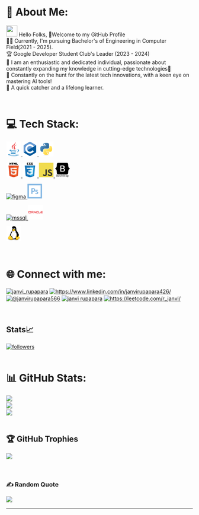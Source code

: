 # 💫 About Me:
<img src="https://raw.githubusercontent.com/MartinHeinz/MartinHeinz/master/wave.gif" width="30px"  height="30px"> Hello Folks, 🤝Welcome to my GitHub Profile<br>👩‍💻 Currently, I'm pursuing Bachelor's of Engineering in Computer Field(2021 - 2025).<br>🏆 Google Developer Student Club's Leader (2023 - 2024)<br>🌱 I am an enthusiastic and dedicated individual, passionate about constantly expanding my knowledge in cutting-edge technologies🌟<br>🚀 Constantly on the hunt for the latest tech innovations, with a keen eye on mastering AI tools! <br>🌟 A quick catcher and a lifelong learner.

<br> 

# 💻 Tech Stack:
<p align="left"> <a href="https://www.java.com" target="_blank" rel="noreferrer"> <img src="https://raw.githubusercontent.com/devicons/devicon/master/icons/java/java-original.svg" alt="java" width="40" height="40"/> </a> <a href="https://www.cprogramming.com/" target="_blank" rel="noreferrer"> <img src="https://raw.githubusercontent.com/devicons/devicon/master/icons/c/c-original.svg" alt="c" width="40" height="40"/> </a> <a href="https://www.python.org" target="_blank" rel="noreferrer"> <img src="https://raw.githubusercontent.com/devicons/devicon/master/icons/python/python-original.svg" alt="python" width="40" height="40"/> </a>
 
  <a href="https://www.w3.org/html/" target="_blank" rel="noreferrer"> <img src="https://raw.githubusercontent.com/devicons/devicon/master/icons/html5/html5-original-wordmark.svg" alt="html5" width="40" height="40"/> </a><a href="https://www.w3schools.com/css/" target="_blank" rel="noreferrer"> <img src="https://raw.githubusercontent.com/devicons/devicon/master/icons/css3/css3-original-wordmark.svg" alt="css3" width="40" height="40"/> </a><a href="https://developer.mozilla.org/en-US/docs/Web/JavaScript" target="_blank" rel="noreferrer"> <img src="https://raw.githubusercontent.com/devicons/devicon/master/icons/javascript/javascript-original.svg" alt="javascript" width="40" height="40"/> </a><a href="https://getbootstrap.com" target="_blank" rel="noreferrer"> <img src="https://raw.githubusercontent.com/devicons/devicon/master/icons/bootstrap/bootstrap-plain-wordmark.svg" alt="bootstrap" width="40" height="40"/> </a>
 
  <a href="https://www.figma.com/" target="_blank" rel="noreferrer"> <img src="https://www.vectorlogo.zone/logos/figma/figma-icon.svg" alt="figma" width="40" height="40"/> </a> <a href="https://www.photoshop.com/en" target="_blank" rel="noreferrer"> <img src="https://raw.githubusercontent.com/devicons/devicon/master/icons/photoshop/photoshop-line.svg" alt="photoshop" width="40" height="40"/> </a> 
   
  <a href="https://www.microsoft.com/en-us/sql-server" target="_blank" rel="noreferrer"> <img src="https://www.svgrepo.com/show/303229/microsoft-sql-server-logo.svg" alt="mssql" width="40" height="40"/> </a> <a href="https://www.oracle.com/" target="_blank" rel="noreferrer"> <img src="https://raw.githubusercontent.com/devicons/devicon/master/icons/oracle/oracle-original.svg" alt="oracle" width="40" height="40"/> </a>

   <a href="https://www.linux.org/" target="_blank" rel="noreferrer"> <img src="https://raw.githubusercontent.com/devicons/devicon/master/icons/linux/linux-original.svg" alt="linux" width="40" height="40"/> </a>
 
</p>

<br>


<h1 align="left"> 🌐 Connect with me:</h1>
<p align="left">
<a href="https://twitter.com/janvi_rupapara" target="blank"><img align="center" src="https://raw.githubusercontent.com/rahuldkjain/github-profile-readme-generator/master/src/images/icons/Social/twitter.svg" alt="janvi_rupapara" height="30" width="40" /></a>
<a href="https://linkedin.com/in/janvirupapara426/" target="blank"><img align="center" src="https://raw.githubusercontent.com/rahuldkjain/github-profile-readme-generator/master/src/images/icons/Social/linked-in-alt.svg" alt="https://www.linkedin.com/in/janvirupapara426/" height="30" width="40" /></a>
<a href="https://medium.com/@janvirupapara566" target="blank"><img align="center" src="https://raw.githubusercontent.com/rahuldkjain/github-profile-readme-generator/master/src/images/icons/Social/medium.svg" alt="@janvirupapara566" height="30" width="40" /></a>
<a href="https://www.youtube.com/channel/UClqxFOirPrncdGlAA8apKyQ" target="blank"><img align="center" src="https://raw.githubusercontent.com/rahuldkjain/github-profile-readme-generator/master/src/images/icons/Social/youtube.svg" alt="janvi rupapara" height="30" width="40" /></a>
<a href="https://www.leetcode.com/r_janvi/" target="blank"><img align="center" src="https://raw.githubusercontent.com/rahuldkjain/github-profile-readme-generator/master/src/images/icons/Social/leet-code.svg" alt="https://leetcode.com/r_janvi/" height="30" width="40" /></a>
</p>

<br> 

## Stats📈
<!-- [![](https://visitcount.itsvg.in/api?id=Janvi426&label=Profile%20Views&color=6&icon=5&pretty=false)](https://visitcount.itsvg.in)
<!-- <a href="https://www.linkedin.com/in/ayushi-george/"><img src="https://img.shields.io/badge/Profile%20Visitors-172B4D?style=for-the-badge&logo=Opsgenie&logoColor=white" /></a>&nbsp;&nbsp; -->
  <a href="https://github.com/Janvi426">
<img alt="followers" title="Followers me on Github" src="https://img.shields.io/github/followers/Janvi426?color=236ad3&labelColor=1155ba&style=for-the-badge&logo=github&label=Followers"/></a>&nbsp;&nbsp;&nbsp;

<br>
<br>

# 📊 GitHub Stats:
![](https://github-readme-stats.vercel.app/api?username=Janvi426&theme=blue-green&hide_border=false&include_all_commits=true&count_private=true)<br/>
![](https://github-readme-streak-stats.herokuapp.com/?user=Janvi426&theme=blue-green&hide_border=false)<br/>
![](https://github-readme-stats.vercel.app/api/top-langs/?username=Janvi426&theme=blue-green&hide_border=false&include_all_commits=true&count_private=true&layout=compact)
<br><br>
## 🏆 GitHub Trophies
![](https://github-profile-trophy.vercel.app/?username=Janvi426&theme=darkhub&no-frame=false&no-bg=false&margin-w=4)

<br>

### ✍️ Random Quote
![](https://quotes-github-readme.vercel.app/api?type=horizontal&theme=merko)

---

<!-- Proudly created with GPRM ( https://gprm.itsvg.in ) -->
